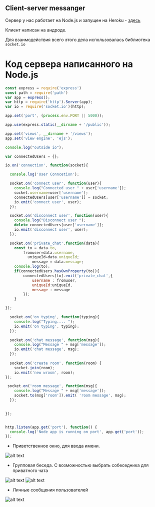 ## Client-server messanger

Сервер у нас работает на Node.js и запущен на Heroku - [здесь](https://mysterious-lake-76125.herokuapp.com/)

Клиент написан на андроде.

Для взаимодействия всего этого дела использовалась библиотека  `socket.io`

# Код сервера написанного на Node.js
```js
const express = require('express')
const path = require('path')
var app = express();
var http = require('http').Server(app);
var io = require('socket.io')(http);

app.set('port', (process.env.PORT || 5000));

app.use(express.static(__dirname + '/public'));

app.set('views', __dirname + '/views');
app.set('view engine', 'ejs');

console.log("outside io");

var connectedUsers = {};

io.on('connection', function(socket){

  console.log('User Conncetion');

  socket.on('connect user', function(user){
    console.log("Connected user " + user['username']);    
    socket.username=user['username'];
    connectedUsers[user['username']] = socket;
    io.emit('connect user', user);
  });

  socket.on('disconnect user', function(user){
    console.log("Disconnect user ");
    delete connectedUsers[user['username']];
    io.emit('disconnect user', user);
  });

  socket.on('private_chat',function(data){
    const to = data.to,
        fromuser=data.username,
          uniqueId=data.uniqueId;
            message = data.message;
    console.log(to);
    if(connectedUsers.hasOwnProperty(to)){
        connectedUsers[to].emit('private_chat',{
            username : fromuser,
            uniqueId:uniqueId,
            message : message
        });
    }

}); 

  socket.on('on typing', function(typing){
    console.log("Typing.... ");
    io.emit('on typing', typing);
  });

  socket.on('chat message', function(msg){
    console.log("Message " + msg['message']);
    io.emit('chat message', msg);
  });
  
  socket.on('create room', function(room) { 
	socket.join(room); 
	io.emit('new wroom', room);	
}); 

 socket.on('room message', function(msg){
    console.log("Message " + msg['message']);
    socket.to(msg['room']).emit( 'room message', msg); 
  });

  
});


http.listen(app.get('port'), function() {
  console.log('Node app is running on port', app.get('port'));
});

```

+  Приветственное окно, для ввода имени.
 
![alt text](https://i.ibb.co/NjcNnZz/35.png)

+  Групповая беседа. С возможностью выбрать собеседника для приватного чата

![alt text](https://i.ibb.co/fv1sykw/4.png)
![alt text](https://i.ibb.co/JCHqDCD/5.png)

+ Личные сообщения пользователей

![alt text](https://i.ibb.co/64BZdSL/6.png)
